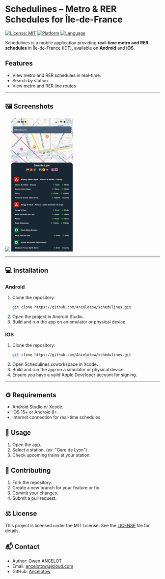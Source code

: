 # Schedulines – Metro & RER Schedules for Île-de-France

[![License: MIT](https://img.shields.io/badge/License-MIT-green.svg)](LICENSE)
[![Platform](https://img.shields.io/badge/Platform-Android%20|%20iOS-lightgrey.svg)](#)
[![Language](https://img.shields.io/badge/Language-Flutter-blue.svg)](#)

Schedulines is a mobile application providing **real-time metro and RER schedules** in Île-de-France (IDF), available on **Android** and **iOS**.

## Features
- View metro and RER schedules in real-time.
- Search by station.
- View metro and RER line routes 

---

## 🖼️ Screenshots
<p float="left">
  <img src="map.png" width="200" />
  <img src="schedules.jpg" width="200" />
</p>

---

## 💻 Installation

### Android
1. Clone the repository:
   ```bash
   git clone https://github.com/Ancelotow/schedulines.git
   ```
2. Open the project in Android Studio.
3. Build and run the app on an emulator or physical device.

### IOS

1. Clone the repository:
   ```bash
   git clone https://github.com/Ancelotow/schedulines.git
   ```
2. Open Schedulines.xcworkspace in Xcode.
3. Build and run the app on a simulator or physical device.
4. Ensure you have a valid Apple Developer account for signing.

---

## ⚙️ Requirements
- Android Studio or Xcode.
- iOS 15+ or Android 8+.
- Internet connection for real-time schedules.

## 🚀 Usage
1. Open the app.
2. Select a station. (ex: "Gare de Lyon")
3. Check upcoming trains at your station.

## 🤝 Contributing
1. Fork the repository.
2. Create a new branch for your feature or fix.
3. Commit your changes.
4. Submit a pull request.

## ⚖️ License
This project is licensed under the MIT License.
See the [LICENSE](https://github.com/Ancelotow/schedulines/blob/main/LICENSE) file for details.

## 📬 Contact
- Author: Owen ANCELOT
- Email: ancelotow@icloud.com
- GitHub: [Ancelotow](https://github.com/Ancelotow)

